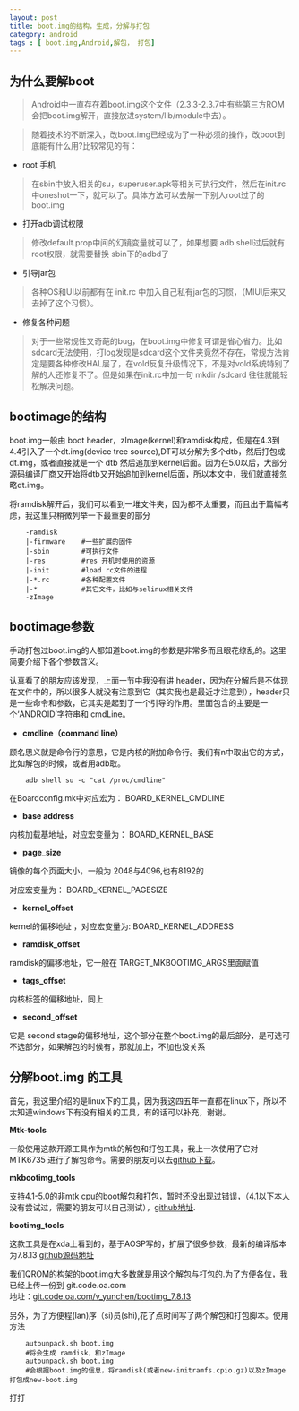 ```yaml
---
layout: post
title: boot.img的结构，生成，分解与打包
category: android
tags : [ boot.img,Android,解包， 打包]
---
```


为什么要解boot
-----

> Android中一直存在着boot.img这个文件（2.3.3-2.3.7中有些第三方ROM会把boot.img解开，直接放进system/lib/module中去）。

> 随着技术的不断深入，改boot.img已经成为了一种必须的操作，改boot到底能有什么用?比较常见的有：

+ root 手机

> 在sbin中放入相关的su，superuser.apk等相关可执行文件，然后在init.rc中oneshot一下，就可以了。具体方法可以去解一下别人root过了的boot.img

+ 打开adb调试权限

> 修改default.prop中间的幻镜变量就可以了，如果想要 adb shell过后就有root权限，就需要替换 sbin下的adbd了

+ 引导jar包

> 各种OS和UI以前都有在 init.rc 中加入自己私有jar包的习惯，（MIUI后来又去掉了这个习惯）。

+ 修复各种问题

> 对于一些常规性又奇葩的bug，在boot.img中修复可谓是省心省力。比如sdcard无法使用，打log发现是sdcard这个文件夹竟然不存在，常规方法肯定是要各种修改HAL层了，在vold反复升级情况下，不是对vold系统特别了解的人还修复不了。但是如果在init.rc中加一句 mkdir /sdcard 往往就能轻松解决问题。

bootimage的结构
------

boot.img一般由 boot header，zImage(kernel)和ramdisk构成，但是在4.3到4.4引入了一个dt.img(device tree source),DT可以分解为多个dtb，然后打包成dt.img，或者直接就是一个 dtb 然后追加到kernel后面。因为在5.0以后，大部分源码编译厂商又开始将dtb又开始追加到kernel后面，所以本文中，我们就直接忽略dt.img。

将ramdisk解开后，我们可以看到一堆文件夹，因为都不太重要，而且出于篇幅考虑，我这里只稍微列举一下最重要的部分

		-ramdisk
		|-firmware    #一些扩展的固件
		|-sbin        #可执行文件
		|-res 		  #res 开机时使用的资源
		|-init        #load rc文件的进程
		|-*.rc   	  #各种配置文件
		|-*           #其它文件，比如与selinux相关文件
		-zImage

bootimage参数
-----

手动打包过boot.img的人都知道boot.img的参数是非常多而且眼花缭乱的。这里简要介绍下各个参数含义。

认真看了的朋友应该发现，上面一节中我没有讲 header，因为在分解后是不体现在文件中的，所以很多人就没有注意到它（其实我也是最近才注意到），header只是一些命令和参数，它其实是起到了一个引导的作用。里面包含的主要是一个‘ANDROID’字符串和 cmdLine。

+ __cmdline（command line）__

顾名思义就是命令行的意思，它是内核的附加命令行。我们有n中取出它的方式，比如解包的时候，或者用adb取。

		adb shell su -c "cat /proc/cmdline"

在Boardconfig.mk中对应宏为：  BOARD_KERNEL_CMDLINE

+ __base address__

内核加载基地址，对应宏变量为：  BOARD_KERNEL_BASE

+ __page_size__

镜像的每个页面大小，一般为 2048与4096,也有8192的

对应宏变量为： BOARD_KERNEL_PAGESIZE

+ __kernel_offset__

kernel的偏移地址 ，对应宏变量为: BOARD_KERNEL_ADDRESS

+ __ramdisk_offset__

ramdisk的偏移地址，它一般在 TARGET_MKBOOTIMG_ARGS里面赋值

+ __tags_offset__

内核标签的偏移地址，同上

+ __second_offset__

它是 second stage的偏移地址，这个部分在整个boot.img的最后部分，是可选可不选部分，如果解包的时候有，那就加上，不加也没关系

分解boot.img  的工具
----

首先，我这里介绍的是linux下的工具，因为我这四五年一直都在linux下，所以不太知道windows下有没有相关的工具，有的话可以补充，谢谢。

__Mtk-tools__

一般使用这款开源工具作为mtk的解包和打包工具，我上一次使用了它对MTK6735 进行了解包命令。需要的朋友可以去[github下载](https://github.com/bgcngm/mtk-tools)。

__mkbootimg_tools__

支持4.1-5.0的非mtk cpu的boot解包和打包，暂时还没出现过错误，（4.1以下本人没有尝试过，需要的朋友可以自己测试），[github地址](https://github.com/xiaolu/mkbootimg_tools).

__bootimg_tools__

这款工具是在xda上看到的，基于AOSP写的，扩展了很多参数，最新的编译版本为7.8.13 [github源码地址](https://github.com/pbatard/bootimg-tools)

我们QROM的构架的boot.img大多数就是用这个解包与打包的.为了方便各位，我已经上传一份到 git.code.oa.com<br>
地址：[git.code.oa.com/v_yunchen/bootimg_7.8.13](git.code.oa.com/v_yunchen/bootimg_7.8.13)

另外，为了方便程(lan)序（si)员(shi),花了点时间写了两个解包和打包脚本。使用方法

		autounpack.sh boot.img 
		#将会生成 ramdisk，和zImage
		autounpack.sh boot.img 
		#会根据boot.img的信息，将ramdisk(或者new-initramfs.cpio.gz)以及zImage打包成new-boot.img















































打打
